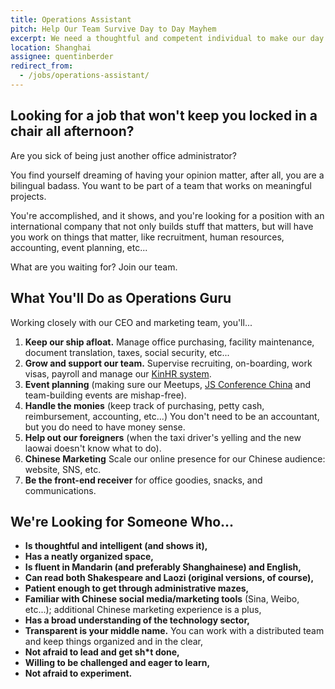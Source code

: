 ```yaml
---
title: Operations Assistant
pitch: Help Our Team Survive Day to Day Mayhem
excerpt: We need a thoughtful and competent individual to make our day run smoothly.
location: Shanghai
assignee: quentinberder
redirect_from:
  - /jobs/operations-assistant/ 
---
```


## Looking for a job that won't keep you locked in a chair all afternoon?

Are you sick of being just another office administrator? 

You find yourself dreaming of having your opinion matter, after all, you are a bilingual badass. You want to be part of a team that works on meaningful projects. 

You're accomplished, and it shows, and you're looking for a position with an international company that not only builds stuff that matters, but will have you work on things that matter, like recruitment, human resources, accounting, event planning, etc...

What are you waiting for? Join our team. 

## What You'll Do as Operations Guru

Working closely with our CEO and marketing team, you'll...

1. **Keep our ship afloat.** Manage office purchasing, facility maintenance, document translation, taxes, social security, etc...
1. **Grow and support our team.** Supervise recruiting, on-boarding, work visas, payroll and manage our [KinHR system](https://kinhr.com/).
1. **Event planning** (making sure our Meetups, [JS Conference China](http://2015.jsconf.cn/en/) and team-building events are mishap-free).
1. **Handle the monies** (keep track of purchasing, petty cash, reimbursement, accounting, etc...) You don't need to be an accountant, but you do need to have money sense. 
1. **Help out our foreigners** (when the taxi driver's yelling and the new laowai doesn't know what to do). 
1. **Chinese Marketing** Scale our online presence for our Chinese audience: website, SNS, etc. 
1. **Be the front-end receiver** for office goodies, snacks, and communications.

## We're Looking for Someone Who...

- **Is thoughtful and intelligent (and shows it),**
- **Has a neatly organized space,**
- **Is fluent in Mandarin (and preferably Shanghainese) and English,**
- **Can read both Shakespeare and Laozi (original versions, of course),**
- **Patient enough to get through administrative mazes,**
- **Familiar with Chinese social media/marketing tools** (Sina, Weibo, etc...); additional Chinese marketing experience is a plus,
- **Has a broad understanding of the technology sector,**
- **Transparent is your middle name.** You can work with a distributed team and keep things organized and in the clear,
- **Not afraid to lead and get sh*t done,**
- **Willing to be challenged and eager to learn,**
- **Not afraid to experiment.**
